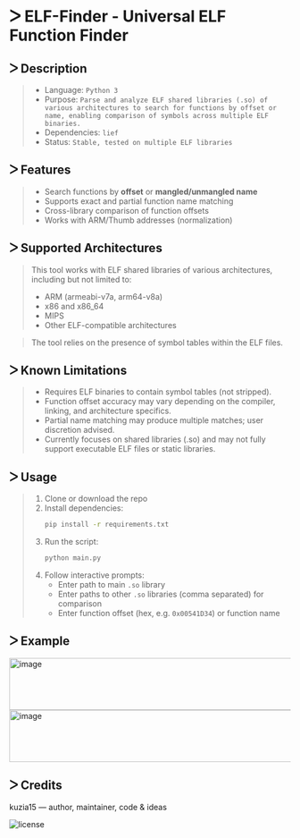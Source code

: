 # ᐳ ELF-Finder - Universal ELF Function Finder

## ᐳ Description  
> * Language: `Python 3`  
> * Purpose: `Parse and analyze ELF shared libraries (.so) of various architectures to search for functions by offset or name, enabling comparison of symbols across multiple ELF binaries.`  
> * Dependencies: `lief`  
> * Status: `Stable, tested on multiple ELF libraries`  

## ᐳ Features  
> * Search functions by **offset** or **mangled/unmangled name**  
> * Supports exact and partial function name matching  
> * Cross-library comparison of function offsets  
> * Works with ARM/Thumb addresses (normalization)  

## ᐳ Supported Architectures  
> This tool works with ELF shared libraries of various architectures, including but not limited to:  
> - ARM (armeabi-v7a, arm64-v8a)  
> - x86 and x86_64  
> - MIPS  
> - Other ELF-compatible architectures  

> The tool relies on the presence of symbol tables within the ELF files.

## ᐳ Known Limitations  
> * Requires ELF binaries to contain symbol tables (not stripped).  
> * Function offset accuracy may vary depending on the compiler, linking, and architecture specifics.  
> * Partial name matching may produce multiple matches; user discretion advised.  
> * Currently focuses on shared libraries (.so) and may not fully support executable ELF files or static libraries.  

## ᐳ Usage  
> 1. Clone or download the repo  
> 2. Install dependencies:  
>    ```bash  
>    pip install -r requirements.txt  
>    ```  
> 3. Run the script:  
>    ```bash  
>    python main.py  
>    ```  
> 4. Follow interactive prompts:  
>    - Enter path to main `.so` library  
>    - Enter paths to other `.so` libraries (comma separated) for comparison  
>    - Enter function offset (hex, e.g. `0x00541D34`) or function name  

## ᐳ Example  

<img width="577" height="93" alt="image" src="https://github.com/user-attachments/assets/66f1900c-326b-4286-816e-1c8e8217bcc9" />
<img width="577" height="93" alt="image" src="https://github.com/user-attachments/assets/58409311-01a3-486f-8e19-402a722eb4a1" />

## ᐳ Credits  
kuzia15 — author, maintainer, code & ideas  

![license](https://imgur.com/QQlcEVT.png)  
